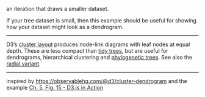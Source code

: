 an iteration that draws a smaller dataset.

If your tree dataset is small, then this example should be useful for showing how your dataset might look as a dendrogram.

---

D3’s [cluster layout](https://github.com/d3/d3-hierarchy/blob/master/README.md#cluster) produces node-link diagrams with leaf nodes at equal depth. These are less compact than [tidy trees](/@d3/tidy-tree), but are useful for dendrograms, hierarchical clustering and [phylogenetic trees](/@mbostock/tree-of-life). See also the [radial variant](/@d3/radial-dendrogram).`

---

inspired by https://observablehq.com/@d3/cluster-dendrogram and the example [Ch. 5, Fig. 15 - D3.js in Action](https://bl.ocks.org/emeeks/68728605f74113bc38dc)
